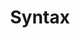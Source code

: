 ---
layout: song
redirect_from: /Home/Song/1
id: 1
title: Syntax
artist: Kraedt
genre: Electro House
image: Syntax.jpg
buy-able: true
downloadable: true
yt-id: GvJx6T3M64g
itunes: https://itunes.apple.com/us/album/the-record-crate/id1195366160
beatport:
amazon: https://www.amazon.com/Record-Crate-Kraedt/dp/B01MT9BKO0/ref=sr_1_3?s=dmusic&ie=UTF8&qid=1491041296&sr=1-3-mp3-albums-bar-strip-0&keywords=Kraedt
spotify: https://open.spotify.com/album/5BHcEqyyuer5W8ikGztMJm
license: 1
---